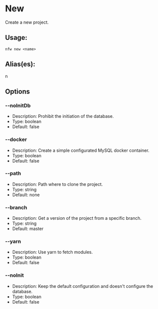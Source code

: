 # New
Create a new project.
## Usage:
```
nfw new <name>
```
## Alias(es):
n
## Options
### --noInitDb
- Description: Prohibit the initiation of the database.
- Type: boolean
- Default: false
### --docker
- Description: Create a simple configurated MySQL docker container.
- Type: boolean
- Default: false
### --path
- Description: Path where to clone the project.
- Type: string
- Default: none
### --branch
- Description: Get a version of the project from a specific branch.
- Type: string
- Default: master
### --yarn
- Description: Use yarn to fetch modules.
- Type: boolean
- Default: false
### --noInit
- Description: Keep the default configuration and doesn't configure the database.
- Type: boolean
- Default: false